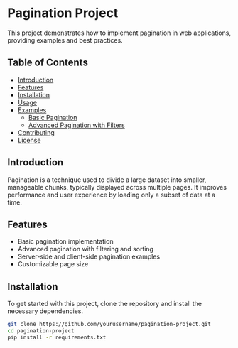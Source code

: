 # Pagination Project

This project demonstrates how to implement pagination in web applications, providing examples and best practices.

## Table of Contents

- [Introduction](#introduction)
- [Features](#features)
- [Installation](#installation)
- [Usage](#usage)
- [Examples](#examples)
  - [Basic Pagination](#basic-pagination)
  - [Advanced Pagination with Filters](#advanced-pagination-with-filters)
- [Contributing](#contributing)
- [License](#license)

## Introduction

Pagination is a technique used to divide a large dataset into smaller, manageable chunks, typically displayed across multiple pages. It improves performance and user experience by loading only a subset of data at a time.

## Features

- Basic pagination implementation
- Advanced pagination with filtering and sorting
- Server-side and client-side pagination examples
- Customizable page size

## Installation

To get started with this project, clone the repository and install the necessary dependencies.

```bash
git clone https://github.com/yourusername/pagination-project.git
cd pagination-project
pip install -r requirements.txt
